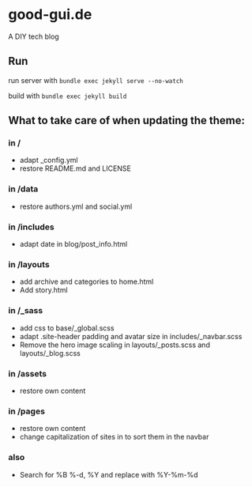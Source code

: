 # good-gui.de

A DIY tech blog

## Run
run server with `bundle exec jekyll serve --no-watch`

build with `bundle exec jekyll build`


## What to take care of when updating the theme:

### in /
* adapt _config.yml
* restore README.md and LICENSE

### in /data
* restore authors.yml and social.yml

### in /includes
* adapt date in blog/post_info.html

### in /layouts
* add archive and categories to home.html
* Add story.html 

### in /_sass
* add css to base/_global.scss
* adapt .site-header padding and avatar size in includes/_navbar.scss
* Remove the hero image scaling in layouts/_posts.scss and layouts/_blog.scss

### in /assets
* restore own content

### in /pages
* restore own content
* change capitalization of sites in to sort them in the navbar

### also
* Search for %B %-d, %Y and replace with %Y-%m-%d
 

